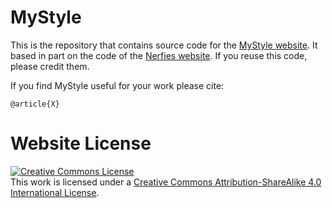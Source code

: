 # MyStyle

This is the repository that contains source code for the [MyStyle website](mystyle-personalized-prior.github.io). It based in part on the code of the [Nerfies website](https://nerfies.github.io). If you reuse this code, please credit them.



If you find MyStyle useful for your work please cite:

```
@article{X}
```

# Website License

<a rel="license" href="http://creativecommons.org/licenses/by-sa/4.0/"><img alt="Creative Commons License" style="border-width:0" src="https://i.creativecommons.org/l/by-sa/4.0/88x31.png" /></a><br />This work is licensed under a <a rel="license" href="http://creativecommons.org/licenses/by-sa/4.0/">Creative Commons Attribution-ShareAlike 4.0 International License</a>.
